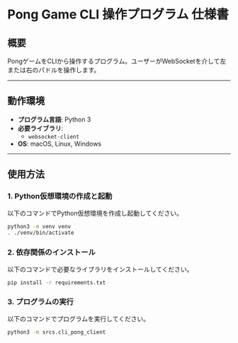 # Pong Game CLI 操作プログラム 仕様書

## 概要

PongゲームをCLIから操作するプログラム。ユーザーがWebSocketを介して左または右のパドルを操作します。

---

## 動作環境

- **プログラム言語**: Python 3
- **必要ライブラリ**:
  - `websocket-client`
- **OS**: macOS, Linux, Windows

---

## 使用方法

### 1. Python仮想環境の作成と起動

以下のコマンドでPython仮想環境を作成し起動してください。

```bash
python3 -m venv venv
. ./venv/bin/activate
```

### 2. 依存関係のインストール

以下のコマンドで必要なライブラリをインストールしてください。

```bash
pip install -r requirements.txt
```

### 3. プログラムの実行

以下のコマンドでプログラムを実行してください。

```bash
python3 -m srcs.cli_pong_client
```
